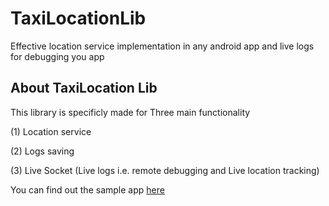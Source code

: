 # TaxiLocationLib
Effective location service implementation in any android app and live logs for debugging you app

## About TaxiLocation Lib

This library is specificly made for Three main functionality 

(1) Location service

(2) Logs saving

(3) Live Socket (Live logs i.e. remote debugging and Live location tracking)



You can find out the sample app [here](https://play.google.com/store/apps/details?id=com.apporioinfolabs.taxilocationlib&hl=en_IN)
